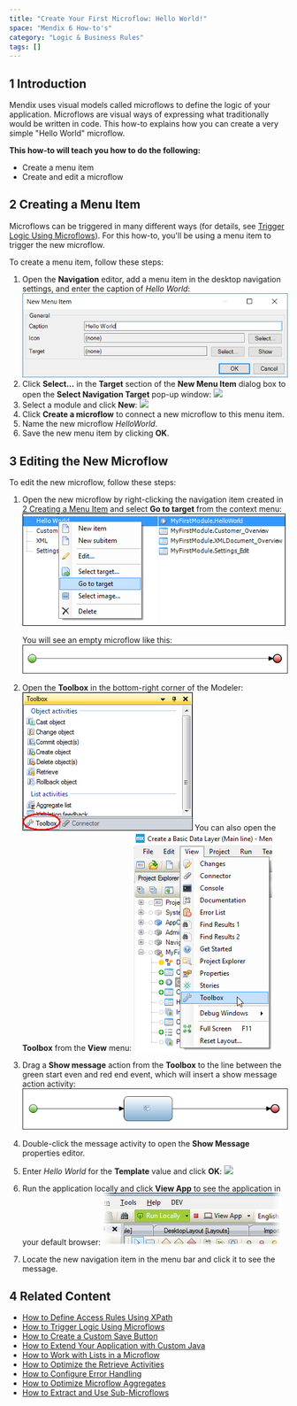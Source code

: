 ```yaml
---
title: "Create Your First Microflow: Hello World!"
space: "Mendix 6 How-to's"
category: "Logic & Business Rules"
tags: []
---
```


## 1 Introduction

Mendix uses visual models called microflows to define the logic of your application. Microflows are visual ways of expressing what traditionally would be written in code. This how-to explains how you can create a very simple "Hello World" microflow.

**This how-to will teach you how to do the following:**

* Create a menu item
* Create and edit a microflow

## <a name="CreatingaMenuItem"></a>2 Creating a Menu Item

Microflows can be triggered in many different ways (for details, see [Trigger Logic Using Microflows](triggering-logic-using-microflows)). For this how-to, you'll be using a menu item to trigger the new microflow.

To create a menu item, follow these steps:

1. Open the **Navigation** editor, add a menu item in the desktop navigation settings, and enter the caption of *Hello World*:
    ![](attachments/18448678/18580978.png)
2. Click **Select...** in the **Target** section of the **New Menu Item** dialog box to open the **Select Navigation Target** pop-up window:
    ![](attachments/18448678/18580977.png)
3. Select a module and click **New**:
    ![](attachments/18448678/18580976.png)
4. Click **Create a microflow** to connect a new microflow to this menu item.
5. Name the new microflow *HelloWorld*.
6. Save the new menu item by clicking **OK**.

## 3 Editing the New Microflow

To edit the new microflow, follow these steps:

1. Open the new microflow by right-clicking the navigation item created in [2 Creating a Menu Item](#CreatingaMenuItem) and select **Go to target** from the context menu:
    ![](attachments/18448678/18580975.png)

    You will see an empty microflow like this:
    ![](attachments/18448678/18580974.png)
2. Open the **Toolbox** in the bottom-right corner of the Modeler:
    ![](attachments/18448678/18580967.png)
    You can also open the **Toolbox** from the **View** menu:
    ![](attachments/2949137/3080419.png)
3. Drag a **Show message** action from the **Toolbox** to the line between the green start even and red end event, which will insert a show message action activity:
    ![](attachments/18448678/18580972.png)
4. Double-click the message activity to open the **Show Message** properties editor.
5. Enter *Hello World* for the **Template** value and click **OK**:
    ![](attachments/18448678/18580970.png)
6. Run the application locally and click **View App** to see the application in your default browser:
    ![](attachments/18448678/18580968.png)
7. Locate the new navigation item in the menu bar and click it to see the message.

## 4 Related Content

* [How to Define Access Rules Using XPath](define-access-rules-using-xpath)
* [How to Trigger Logic Using Microflows](triggering-logic-using-microflows)
* [How to Create a Custom Save Button](create-a-custom-save-button)
* [How to Extend Your Application with Custom Java](extending-your-application-with-custom-java)
* [How to Work with Lists in a Microflow](working-with-lists-in-a-microflow)
* [How to Optimize the Retrieve Activities](optimizing-retrieve-activities)
* [How to Configure Error Handling](set-up-error-handling)
* [How to Optimize Microflow Aggregates](optimizing-microflow-aggregates)
* [How to Extract and Use Sub-Microflows](extract-and-use-sub-microflows)

